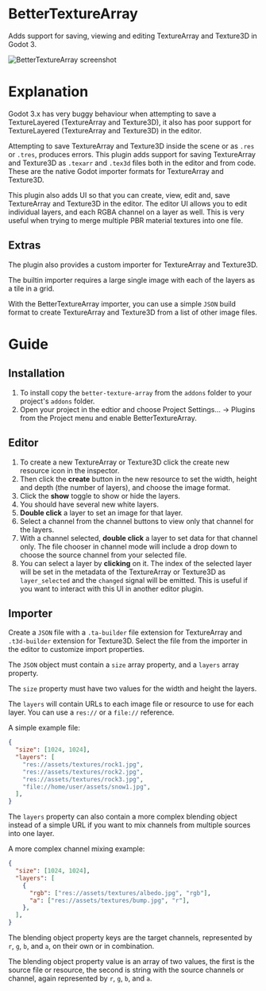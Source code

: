 [screenshot]: https://raw.githubusercontent.com/awkwardpolygons/better-texture-array/master/screenshot.png "BetterTextureArray screenshot"
# BetterTextureArray
Adds support for saving, viewing and editing TextureArray and Texture3D in Godot 3.

![][screenshot]

# Explanation
Godot 3.x has very buggy behaviour when attempting to save a TextureLayered (TextureArray and Texture3D), it also has poor support for TextureLayered (TextureArray and Texture3D) in the editor.

Attempting to save TextureArray and Texture3D inside the scene or as `.res` or `.tres`, produces errors.
This plugin adds support for saving TextureArray and Texture3D as `.texarr` and `.tex3d` files both in the editor and from code.
These are the native Godot importer formats for TextureArray and Texture3D.

This plugin also adds UI so that you can create, view, edit and, save TextureArray and Texture3D in the editor.
The editor UI allows you to edit individual layers, and each RGBA channel on a layer as well. This is very useful when trying to merge multiple PBR material textures into one file.

## Extras
The plugin also provides a custom importer for TextureArray and Texture3D.

The builtin importer requires a large single image with each of the layers as a tile in a grid.

With the BetterTextureArray importer, you can use a simple `JSON` build format to create TextureArray and Texture3D from a list of other image files.

# Guide
## Installation
1. To install copy the `better-texture-array` from the `addons` folder to your project's `addons` folder.
2. Open your project in the edtior and choose Project Settings... -> Plugins from the Project menu and enable BetterTextureArray.

## Editor
1. To create a new TextureArray or Texture3D click the create new resource icon in the inspector.
2. Then click the **create** button in the new resource to set the width, height and depth (the number of layers), and choose the image format.
3. Click the **show** toggle to show or hide the layers.
4. You should have several new white layers.
5. **Double click** a layer to set an image for that layer.
6. Select a channel from the channel buttons to view only that channel for the layers.
7. With a channel selected, **double click** a layer to set data for that channel only. The file chooser in channel mode will include a drop down to choose the source channel from your selected file.
8. You can select a layer by **clicking** on it. The index of the selected layer will be set in the metadata of the TextureArray or Texture3D as `layer_selected` and the `changed` signal will be emitted. This is useful if you want to interact with this UI in another editor plugin.

## Importer
Create a `JSON` file with a `.ta-builder` file extension for TextureArray and `.t3d-builder` extension for Texture3D.
Select the file from the importer in the editor to customize import properties.

The `JSON` object must contain a `size` array property, and a `layers` array property.

The `size` property must have two values for the width and height the layers.

The `layers` will contain URLs to each image file or resource to use for each layer. You can use a `res://` or a `file://` reference.

A simple example file:
```json
{
  "size": [1024, 1024],
  "layers": [
    "res://assets/textures/rock1.jpg",
    "res://assets/textures/rock2.jpg",
    "res://assets/textures/rock3.jpg",
    "file://home/user/assets/snow1.jpg",
  ],
}
```

The `layers` property can also contain a more complex blending object instead of a simple URL if you want to mix channels from multiple sources into one layer.

A more complex channel mixing example:
```json
{
  "size": [1024, 1024],
  "layers": [
    {
      "rgb": ["res://assets/textures/albedo.jpg", "rgb"],
      "a": ["res://assets/textures/bump.jpg", "r"],
    },
  ],
}
```

The blending object property keys are the target channels, represented by `r`, `g`, `b`, and `a`, on their own or in combination.

The blending object property value is an array of two values, the first is the source file or resource, the second is string with the source channels or channel, again represented by `r`, `g`, `b`, and `a`.
